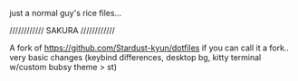 just a normal guy's rice files...


////////////
SAKURA
////////////

A fork of https://github.com/Stardust-kyun/dotfiles if you can call it a fork.. very basic changes 
(keybind differences, desktop bg, kitty terminal w/custom bubsy theme > st)
